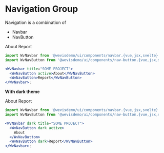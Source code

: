 # Navigation Group

Navigation is a combination of

- Navbar
- NavButton

<WvNavbar title="SOME PROJECT">
  <WvNavButton active>About</WvNavButton>
  <WvNavButton>Report</WvNavButton>
</WvNavbar>

```jsx
import WvNavbar from '@wevisdemo/ui/components/navbar.{vue,jsx,svelte}';
import WvNavButton from '@wevisdemo/ui/components/nav-button.{vue,jsx,svelte}';

<WvNavbar title="SOME PROJECT">
  <WvNavButton active>About</WvNavButton>
  <WvNavButton>Report</WvNavButton>
</WvNavbar>;
```

**With dark theme**

<WvNavbar dark title="SOME PROJECT">
  <WvNavButton dark active>About</WvNavButton>
  <WvNavButton dark>Report</WvNavButton>
</WvNavbar>

```jsx
import WvNavbar from '@wevisdemo/ui/components/navbar.{vue,jsx,svelte}';
import WvNavButton from '@wevisdemo/ui/components/nav-button.{vue,jsx,svelte}';

<WvNavbar dark title="SOME PROJECT">
  <WvNavButton dark active>
    About
  </WvNavButton>
  <WvNavButton dark>Report</WvNavButton>
</WvNavbar>;
```
